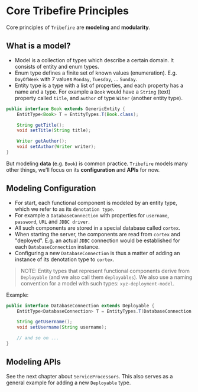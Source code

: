 # Core Tribefire Principles

Core principles of `Tribefire` are **modeling** and **modularity**.

## What is a model?

* Model is a collection of types which describe a certain domain. It consists of entity and enum types.
* Enum type defines a finite set of known values (enumeration). E.g. `DayOfWeek` with 7 values `Monday`, `Tuesday`, ... `Sunday`.
* Entity type is a type with a list of properties, and each property has a name and a type. For example a `Book` would have a `String` (text) property called `title`, and `author` of type `Witer` (another entity type).

```java
public interface Book extends GenericEntity {
    EntitType<Book> T = EntityTypes.T(Book.class);

    String getTitle();
    void setTitle(String title);

    Writer getAuthor();
    void setAuthor(Writer writer);
}
```

But modeling **data** (e.g. `Book`) is common practice. `Tribefire` models many other things, we'll focus on its **configuration** and **APIs** for now.

## Modeling Configuration

* For start, each functional component is modeled by an entity type, which we refer to as its `denotation type`.
* For example a `DatabaseConnection` with properties for `username`, `password`, `URL` and `JDBC driver`.
* All such components are stored in a special database called `cortex`.
* When starting the server, the components are read from `cortex` and "deployed". E.g. an actual `JDBC` connection would be established for each `DatabaseConnection` instance.
* Configuring a new `DatabaseConnection` is thus a matter of adding an instance of its denotation type to `cortex`.

> NOTE: Entity types that represent functional components derive from `Deployable` (and we also call them `deployables`). We also use a naming convention for a model with such types: `xyz-deployment-model`.

Example:

```java
public interface DatabaseConnection extends Deployable {
    EntitType<DatabaseConnection> T = EntityTypes.T(DatabaseConnection.class);

    String getUsername();
    void setUsername(String username);

    // and so on ...
}
```

## Modeling APIs

See the next chapter about `ServiceProcessors`. This also serves as a general example for adding a new `Deployable` type.
